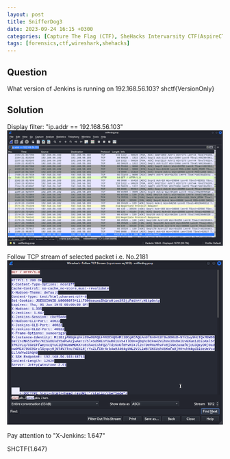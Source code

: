 ```yaml
---
layout: post
title: SnifferDog3
date: 2023-09-24 16:15 +0300
categories: [Capture The Flag (CTF), SheHacks Intervarsity CTF(AspireCTF)]
tags: [forensics,ctf,wireshark,shehacks]
---
```

## Question
What version of Jenkins is running on 192.168.56.103? shctf{VersionOnly}

## Solution
Display filter: "ip.addr == 192.168.56.103"
![Alt text](/assets/CTFs-main/SIC(AspireCTF)/SnifferDog3/jenkins_packet.png)

Follow TCP stream of selected packet i.e. No.2181
![Alt text](/assets/CTFs-main/SIC(AspireCTF)/SnifferDog3/tcp_stream.png)

Pay attention to "X-Jenkins: 1.647"

SHCTF{1.647}
